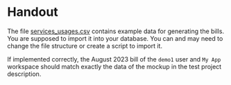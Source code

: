 # Handout

The file [services_usages.csv](./service_usages.csv) contains example data for generating the bills.
You are supposed to import it into your database. You can and may need to change the file structure or create a script to import it.

If implemented correctly, the August 2023 bill of the `demo1` user and `My App` workspace should match exactly the data of the mockup in the test project description.
